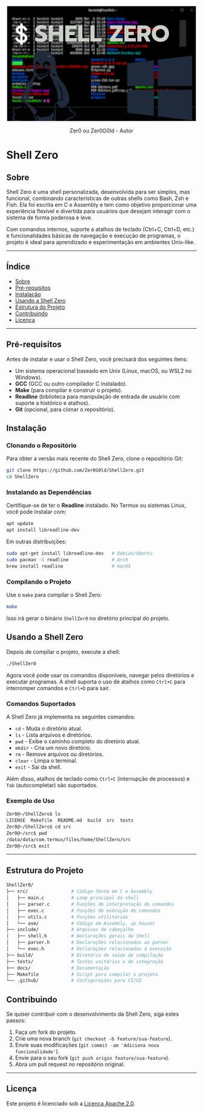 <div align="center">
  <img src="/img/$ SHELL ZERO.png" alt="Shell Zero">
  <p>Zer0 ou Zer0G0ld - Autor</p>
</div>

# Shell Zero

## Sobre

Shell Zero é uma shell personalizada, desenvolvida para ser simples, mas funcional, combinando características de outras shells como Bash, Zsh e Fish. Ela foi escrita em C e Assembly e tem como objetivo proporcionar uma experiência flexível e divertida para usuários que desejam interagir com o sistema de forma poderosa e leve.

Com comandos internos, suporte a atalhos de teclado (Ctrl+C, Ctrl+D, etc.) e funcionalidades básicas de navegação e execução de programas, o projeto é ideal para aprendizado e experimentação em ambientes Unix-like.

---
 
## Índice

- [Sobre](#sobre)
- [Pré-requisitos](#pré-requisitos)
- [Instalação](#instalação)
- [Usando a Shell Zero](#usando-a-shell-zero)
- [Estrutura do Projeto](#estrutura-do-projeto)
- [Contribuindo](#contribuindo)
- [Licença](#licença)

---

## Pré-requisitos

Antes de instalar e usar o Shell Zero, você precisará dos seguintes itens:

- Um sistema operacional baseado em Unix (Linux, macOS, ou WSL2 no Windows).
- **GCC** (GCC ou outro compilador C instalado).
- **Make** (para compilar e construir o projeto).
- **Readline** (biblioteca para manipulação de entrada de usuário com suporte a histórico e atalhos).
- **Git** (opcional, para clonar o repositório).

## Instalação

### Clonando o Repositório

Para obter a versão mais recente do Shell Zero, clone o repositório Git:

```bash
git clone https://github.com/Zer0G0ld/ShellZero.git
cd ShellZero
```

### Instalando as Dependências

Certifique-se de ter o **Readline** instalado. No Termux ou sistemas Linux, você pode instalar com:

```bash
apt update
apt install libreadline-dev
```

Em outras distribuições:

```bash
sudo apt-get install libreadline-dev   # Debian/Ubuntu
sudo pacman -S readline                # Arch
brew install readline                  # macOS
```

### Compilando o Projeto

Use o `make` para compilar o Shell Zero:

```bash
make
```

Isso irá gerar o binário `ShellZer0` no diretório principal do projeto.

## Usando a Shell Zero

Depois de compilar o projeto, execute a shell:

```bash
./ShellZer0
```

Agora você pode usar os comandos disponíveis, navegar pelos diretórios e executar programas. A shell suporta o uso de atalhos como `Ctrl+C` para interromper comandos e `Ctrl+D` para sair.

### Comandos Suportados

A Shell Zero já implementa os seguintes comandos:

- `cd` - Muda o diretório atual.
- `ls` - Lista arquivos e diretórios.
- `pwd` - Exibe o caminho completo do diretório atual.
- `mkdir` - Cria um novo diretório.
- `rm` - Remove arquivos ou diretórios.
- `clear` - Limpa o terminal.
- `exit` - Sai da shell.

Além disso, atalhos de teclado como `Ctrl+C` (interrupção de processos) e `Tab` (autocompletar) são suportados.

### Exemplo de Uso

```bash
Zer0@~/ShellZero$ ls
LICENSE  Makefile  README.md  build  src  tests
Zer0@~/ShellZero$ cd src
Zer0@~/src$ pwd
/data/data/com.termux/files/home/ShellZero/src
Zer0@~/src$ exit
```

---

## Estrutura do Projeto

```bash
ShellZer0/
├── src/                # Código-fonte em C e Assembly
│   ├── main.c          # Loop principal da shell
│   ├── parser.c        # Funções de interpretação de comandos
│   ├── exec.c          # Funções de execução de comandos
│   ├── utils.c         # Funções utilitárias
│   └── asm/            # Código em Assembly, se houver
├── include/            # Arquivos de cabeçalho
│   ├── shell.h         # Declarações gerais da shell
│   ├── parser.h        # Declarações relacionadas ao parser
│   └── exec.h          # Declarações relacionadas à execução
├── build/              # Diretório de saída de compilação
├── tests/              # Testes unitários e de integração
├── docs/               # Documentação
├── Makefile            # Script para compilar o projeto
└── .github/            # Configurações para CI/CD
```

## Contribuindo

Se quiser contribuir com o desenvolvimento da Shell Zero, siga estes passos:

1. Faça um fork do projeto.
2. Crie uma nova branch (`git checkout -b feature/sua-feature`).
3. Envie suas modificações (`git commit -am 'Adiciona nova funcionalidade'`).
4. Envie para o seu fork (`git push origin feature/sua-feature`).
5. Abra um pull request no repositório original.

---

## Licença

Este projeto é licenciado sob a [Licença Apache 2.0](LICENSE).
